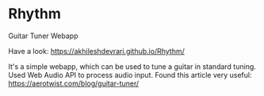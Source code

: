 # Rhythm
Guitar Tuner Webapp

Have a look: https://akhileshdevrari.github.io/Rhythm/

It's a simple webapp, which can be used to tune a guitar in standard tuning.
Used Web Audio API to process audio input.
Found this article very useful: https://aerotwist.com/blog/guitar-tuner/
